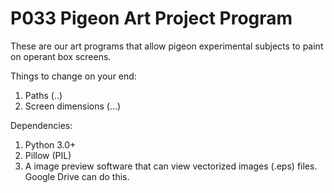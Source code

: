 # P033 Pigeon Art Project Program

These are our art programs that allow pigeon experimental subjects to paint on operant box screens. 


Things to change on your end:
1) Paths (..)
2) Screen dimensions (...)


Dependencies:
1) Python 3.0+
2) Pillow (PIL)
3) A image preview software that can view vectorized images (.eps) files. Google Drive can do this.

   
